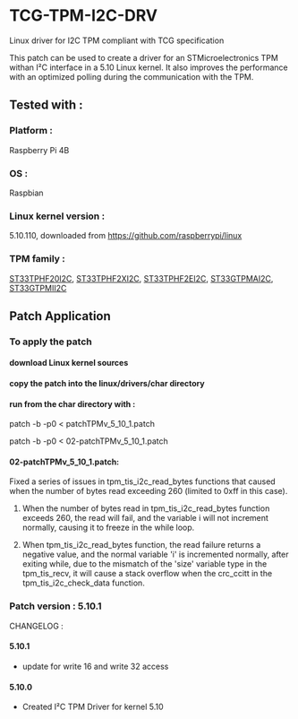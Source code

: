 # TCG-TPM-I2C-DRV
Linux driver for I2C TPM compliant with TCG specification

This patch can be used to create a driver for an STMicroelectronics TPM withan I²C interface in a 5.10 Linux kernel.
It also improves the performance with an optimized polling during the communication with the TPM. 

## Tested with :

### Platform :
Raspberry Pi 4B
### OS : 
Raspbian 
### Linux kernel version : 
5.10.110, downloaded from https://github.com/raspberrypi/linux
### TPM family :
[ST33TPHF20I2C](https://www.st.com/en/secure-mcus/st33tphf20i2c.html), [ST33TPHF2XI2C](https://www.st.com/en/secure-mcus/st33tphf2xi2c.html), [ST33TPHF2EI2C](https://www.st.com/en/secure-mcus/st33tphf2ei2c.html), [ST33GTPMAI2C](https://www.st.com/en/secure-mcus/st33gtpmai2c.html), [ST33GTPMII2C](https://www.st.com/en/secure-mcus/st33gtpmii2c.html)

## Patch Application

### To apply the patch
#### download Linux kernel sources
#### copy the patch into the linux/drivers/char directory
#### run from the char directory with :
patch -b -p0 < patchTPMv_5_10_1.patch

patch -b -p0 < 02-patchTPMv_5_10_1.patch

#### 02-patchTPMv_5_10_1.patch:
Fixed a series of issues in tpm_tis_i2c_read_bytes functions that caused when the number of bytes read exceeding 260 (limited to 0xff in this case).

1. When the number of bytes read in tpm_tis_i2c_read_bytes function exceeds 260, the read will fail, and the variable i will not increment normally, causing it to freeze in the while loop.

2. When tpm_tis_i2c_read_bytes function, the read failure returns a negative value, and the normal variable 'i' is incremented normally, after exiting while, due to the mismatch of the 'size' variable type in the tpm_tis_recv, it will cause a stack overflow when the crc_ccitt in the tpm_tis_i2c_check_data function.
### Patch version : 5.10.1
CHANGELOG : 

#### 5.10.1
- update for write 16 and write 32 access

#### 5.10.0
- Created I²C TPM Driver for kernel 5.10

